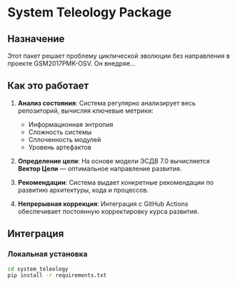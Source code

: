 # System Teleology Package

## Назначение

Этот пакет решает проблему циклической эволюции без направления в проекте GSM2017PMK-OSV. Он внедряе...

## Как это работает

1. **Анализ состояния**: Система регулярно анализирует весь репозиторий, вычисляя ключевые метрики:
   - Информационная энтропия
   - Сложность системы
   - Сплоченность модулей
   - Уровень артефактов

2. **Определение цели**: На основе модели ЭСДВ 7.0 вычисляется **Вектор Цели** — оптимальное направление развития.

3. **Рекомендации**: Система выдает конкретные рекомендации по развитию архитектуры, кода и процессов.

4. **Непрерывная коррекция**: Интеграция с GitHub Actions обеспечивает постоянную корректировку курса развития.

## Интеграция

### Локальная установка

```bash
cd system_teleology
pip install -r requirements.txt
